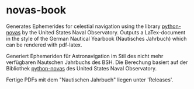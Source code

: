 # novas-book
Generates Ephemerides for celestial navigation using the library [python-novas](https://github.com/brandon-rhodes/python-novas) by the United States Naval Observatory. Outputs  a LaTex-document in the style of the German Nautical Yearbook (Nautisches Jahrbuch) which can be rendered with pdf-latex.

Generiert Ephemeriden für Astronavigation im Stil des nicht mehr verfügbaren Nautschen Jahrbuchs des BSH. Die Berechung basiert auf der Bibliothek [python-novas](https://github.com/brandon-rhodes/python-novas) des United States Naval Observatory.

Fertige PDFs mit dem "Nautischen Jahrbuch" liegen unter 'Releases'.


